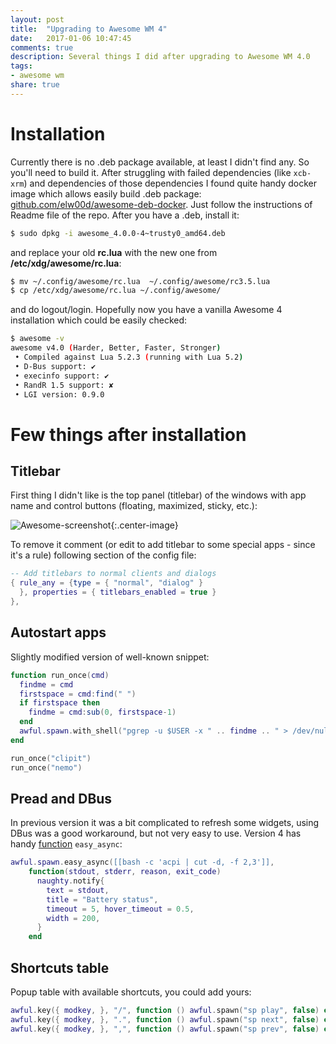 ```yaml
---
layout: post
title:  "Upgrading to Awesome WM 4"
date:   2017-01-06 10:47:45
comments: true
description: Several things I did after upgrading to Awesome WM 4.0
tags: 
- awesome wm
share: true
---
```


# Installation

Currently there is no .deb package available, at least I didn't find any. So you'll need to build it. After struggling with failed dependencies (like `xcb-xrm`) and dependencies of those dependencies I found quite handy docker image which allows easily build .deb package: [github.com/elw00d/awesome-deb-docker](https://github.com/elw00d/awesome-deb-docker). Just follow the instructions of Readme file of the repo. After you have a .deb, install it:

```bash
$ sudo dpkg -i awesome_4.0.0-4~trusty0_amd64.deb
```
and replace your old **rc.lua** with the new one from **/etc/xdg/awesome/rc.lua**:

```bash
$ mv ~/.config/awesome/rc.lua  ~/.config/awesome/rc3.5.lua
$ cp /etc/xdg/awesome/rc.lua ~/.config/awesome/
```
and do logout/login. Hopefully now you have a vanilla Awesome 4 installation which could be easily checked:

```bash
$ awesome -v
awesome v4.0 (Harder, Better, Faster, Stronger)
 • Compiled against Lua 5.2.3 (running with Lua 5.2)
 • D-Bus support: ✔
 • execinfo support: ✔
 • RandR 1.5 support: ✘
 • LGI version: 0.9.0
```

# Few things after installation

## Titlebar

First thing I didn't like is the top panel (titlebar) of the windows with app name and control buttons (floating, maximized, sticky, etc.):

![Awesome-screenshot]({{site.url}}/images/awesome-wm-4-top-panel.png){:.center-image}

To remove it comment (or edit to add titlebar to some special apps - since it's a rule) following section of the config file:

```lua
-- Add titlebars to normal clients and dialogs
{ rule_any = {type = { "normal", "dialog" }
  }, properties = { titlebars_enabled = true }
},
```

## Autostart apps

Slightly modified version of well-known snippet:

```lua
function run_once(cmd)
  findme = cmd
  firstspace = cmd:find(" ")
  if firstspace then
    findme = cmd:sub(0, firstspace-1)
  end
  awful.spawn.with_shell("pgrep -u $USER -x " .. findme .. " > /dev/null || (" .. cmd .. ")")
end

run_once("clipit")
run_once("nemo")
```

## Pread and DBus

In previous version it was a bit complicated to refresh some widgets, using DBus was a good workaround, but not very easy to use. Version 4 has handy [function](https://awesomewm.org/apidoc/libraries/awful.spawn.html#easy_async) `easy_async`:

```lua
awful.spawn.easy_async([[bash -c 'acpi | cut -d, -f 2,3']],
    function(stdout, stderr, reason, exit_code)   
      naughty.notify{
        text = stdout,
        title = "Battery status",
        timeout = 5, hover_timeout = 0.5,
        width = 200,
      }   
    end
```

## Shortcuts table

Popup table with available shortcuts, you could add yours:


```lua
awful.key({ modkey, }, "/", function () awful.spawn("sp play", false) end, {description = "spotify play/stop", group = "Music"}),
awful.key({ modkey, }, ".", function () awful.spawn("sp next", false) end, {description = "spotify next", group = "Music"}),
awful.key({ modkey, }, ",", function () awful.spawn("sp prev", false) end, {description = "spotify previous", group = "Music"})
```